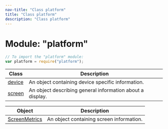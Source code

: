 ```yaml
---
nav-title: "Class platform"
title: "Class platform"
description: "Class platform"
---
```

# Module: "platform"

``` JavaScript
// To import the "platform" module:
var platform = require("platform");
```

Class | Description
------|------------
[device](../platform/device.md) | An object containing device specific information.
[screen](../platform/screen.md) | An object describing general information about a display.

Object | Description
------|------------
[ScreenMetrics](../platform/ScreenMetrics.md) | An object containing screen information.